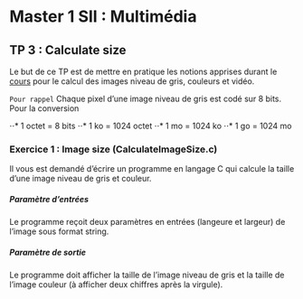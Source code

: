 # Master 1 SII : Multimédia

## TP 3 : Calculate size
Le but de ce TP est de mettre en pratique les notions apprises durant le [cours](https://canvas.instructure.com/courses/4077355/files/164844328?module_item_id=59396783) pour le calcul des images niveau de gris, couleurs et vidéo.


`Pour rappel`
Chaque pixel d’une image niveau de gris est codé sur 8 bits.
Pour la conversion 

⋅⋅* 1 octet = 8 bits
⋅⋅* 1 ko = 1024 octet
⋅⋅* 1 mo = 1024 ko
⋅⋅* 1 go = 1024 mo

### Exercice 1 : Image size (CalculateImageSize.c)

Il vous est demandé d’écrire un programme en langage C qui calcule la taille d’une image niveau de gris et couleur.

##### Paramètre d’entrées
Le programme reçoit deux paramètres en entrées (langeure et largeur) de l’image sous format string.

##### Paramètre de sortie
Le programme doit afficher la taille de l’image niveau de gris et la taille de l’image couleur (à afficher deux chiffres après la virgule).
